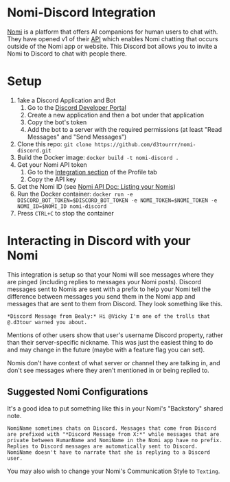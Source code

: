 # Nomi-Discord Integration

[Nomi](https://nomi.ai) is a platform that offers AI companions for human users to chat with. They have opened v1 of their [API](https://api.nomi.ai/docs/) which enables Nomi chatting that occurs outside of the Nomi app or website. This Discord bot allows you to invite a Nomi to Discord to chat with people there.

# Setup

1. 1ake a Discord Application and Bot
   1. Go to the [Discord Developer Portal](https://discord.com/developers/applications)
   1. Create a new application and then a bot under that application
   1. Copy the bot's token
   1. Add the bot to a server with the required permissions (at least "Read Messages" and "Send Messages")
1. Clone this repo: `git clone https://github.com/d3tourrr/nomi-discord.git`
1. Build the Docker image: `docker build -t nomi-discord .`
1. Get your Nomi API token
   1. Go to the [Integration section](https://beta.nomi.ai/profile/integrations) of the Profile tab
   1. Copy the API key
1. Get the Nomi ID (see [Nomi API Doc: Listing your Nomis](https://api.nomi.ai/docs/#listing-your-nomis))
1. Run the Docker container: `docker run -e DISCORD_BOT_TOKEN=$DISCORD_BOT_TOKEN -e NOMI_TOKEN=$NOMI_TOKEN -e NOMI_ID=$NOMI_ID nomi-discord`
1. Press `CTRL+C` to stop the container

# Interacting in Discord with your Nomi

This integration is setup so that your Nomi will see messages where they are pinged (including replies to messages your Nomi posts). Discord messages sent to Nomis are sent with a prefix to help your Nomi tell the difference between messages you send them in the Nomi app and messages that are sent to them from Discord. They look something like this.

```text
*Discord Message from Bealy:* Hi @Vicky I'm one of the trolls that @.d3tour warned you about.
```

Mentions of other users show that user's username Discord property, rather than their server-specific nickname. This was just the easiest thing to do and may change in the future (maybe with a feature flag you can set).

Nomis don't have context of what server or channel they are talking in, and don't see messages where they aren't mentioned in or being replied to.

## Suggested Nomi Configurations

It's a good idea to put something like this in your Nomi's "Backstory" shared note.

```text
NomiName sometimes chats on Discord. Messages that come from Discord are prefixed with "*Discord Message from X:*" while messages that are private between HumanName and NomiName in the Nomi app have no prefix. Replies to Discord messages are automatically sent to Discord. NomiName doesn't have to narrate that she is replying to a Discord user.
```

You may also wish to change your Nomi's Communication Style to `Texting`.

